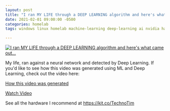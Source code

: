 ```yaml
---
layout: post
title: "I ran MY LIFE through a DEEP LEARNING algorithm and here's what came out..."
date: 2021-02-01 09:00:00 -0500
categories: homelab
tags: windows linux homelab machine-learning deep-learning ai nvidia hardware life

---
```


[![I ran MY LIFE through a DEEP LEARNING algorithm and here's what came out...](https://img.youtube.com/vi/76bQjX-042U/0.jpg)](https://www.youtube.com/watch?v=76bQjX-042U "I ran MY LIFE through a DEEP LEARNING algorithm and here's what came out...")

My life, ran against a neural network and detected by Deep Learning.  If you'd like to see how this video was generated using ML and Deep Learning, check out the video here:

[How this video was generated](https://www.youtube.com/watch?v=mDUa5sY4Jeo)

[Watch Video](https://www.youtube.com/watch?v=76bQjX-042U)

See all the hardware I recommend at <https://kit.co/TechnoTim>
